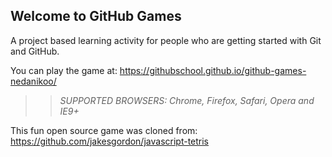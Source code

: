 ## Welcome to GitHub Games

A project based learning activity for people who are getting started with Git and GitHub.

You can play the game at: https://githubschool.github.io/github-games-nedanikoo/

>> _*SUPPORTED BROWSERS*: Chrome, Firefox, Safari, Opera and IE9+_

This fun open source game was cloned from: https://github.com/jakesgordon/javascript-tetris
